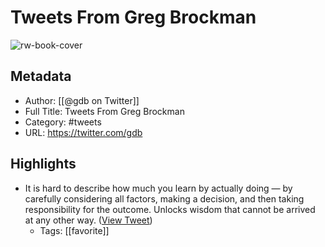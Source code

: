 # Tweets From Greg Brockman

![rw-book-cover](https://pbs.twimg.com/profile_images/1347621377503711233/bHg3ipfD.jpg)

## Metadata
- Author: [[@gdb on Twitter]]
- Full Title: Tweets From Greg Brockman
- Category: #tweets
- URL: https://twitter.com/gdb

## Highlights
- It is hard to describe how much you learn by actually doing — by carefully considering all factors, making a decision, and then taking responsibility for the outcome. Unlocks wisdom that cannot be arrived at any other way. ([View Tweet](https://twitter.com/gdb/status/1749834659423252793))
    - Tags: [[favorite]] 
